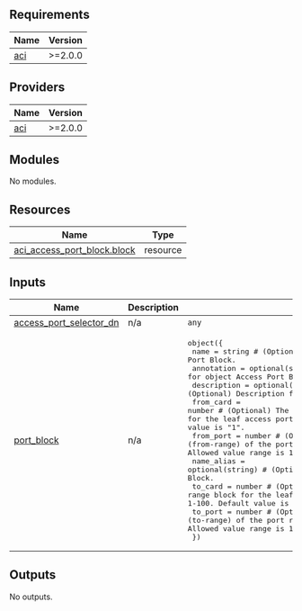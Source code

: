 <!-- BEGIN_TF_DOCS -->
## Requirements

| Name | Version |
|------|---------|
| <a name="requirement_aci"></a> [aci](#requirement\_aci) | >=2.0.0 |

## Providers

| Name | Version |
|------|---------|
| <a name="provider_aci"></a> [aci](#provider\_aci) | >=2.0.0 |

## Modules

No modules.

## Resources

| Name | Type |
|------|------|
| [aci_access_port_block.block](https://registry.terraform.io/providers/CiscoDevNet/aci/latest/docs/resources/access_port_block) | resource |

## Inputs

| Name | Description | Type | Default | Required |
|------|-------------|------|---------|:--------:|
| <a name="input_access_port_selector_dn"></a> [access\_port\_selector\_dn](#input\_access\_port\_selector\_dn) | n/a | `any` | n/a | yes |
| <a name="input_port_block"></a> [port\_block](#input\_port\_block) | n/a | <pre>object({<br>    name        = string # (Optional) name of Object Access Port Block.<br>    annotation  = optional(string) # (Optional) Annotation for object Access Port Block.<br>    description = optional(string) # (Optional) Description for object Access Port Block.<br>    from_card   = number # (Optional) The beginning (from-range) of the card range block for the leaf access port block. Allowed value range is 1-100. Default value is "1".<br>    from_port   = number # (Optional) The beginning (from-range) of the port range block for the leaf access port block. Allowed value range is 1-127. Default value is "1".<br>    name_alias  = optional(string) # (Optional) Name alias for object Access Port Block.<br>    to_card     = number # (Optional) The end (to-range) of the card range block for the leaf access port block. Allowed value range is 1-100. Default value is "1".<br>    to_port     = number # (Optional) The end (to-range) of the port range block for the leaf access port block. Allowed value range is 1-127. Default value is "1".<br>  })</pre> | n/a | yes |

## Outputs

No outputs.
<!-- END_TF_DOCS -->